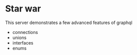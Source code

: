 # Star war

This server demonstrates a few advanced features of graphql

- connections
- unions
- interfaces
- enums

##  